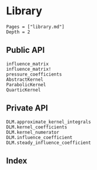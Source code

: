 # Library

```@contents
Pages = ["library.md"]
Depth = 2
```

## Public API

```@docs
influence_matrix
influence_matrix!
pressure_coefficients
AbstractKernel
ParabolicKernel
QuarticKernel
```

## Private API

```@docs
DLM.approximate_kernel_integrals
DLM.kernel_coefficients
DLM.kernel_numerator
DLM.influence_coefficient
DLM.steady_influence_coefficient
```

## Index

```@index
```
